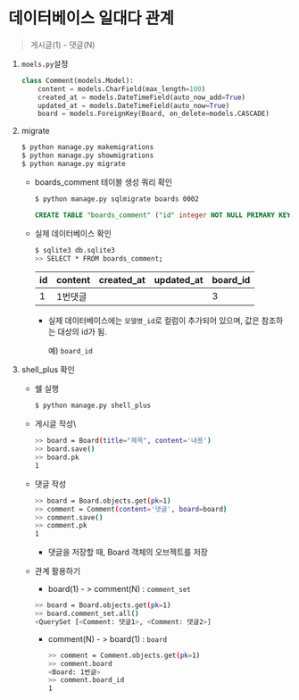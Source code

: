 # 데이터베이스 일대다 관계

> 게시글(1) - 댓글(N)

1. `moels.py`설정

   ```python
   class Comment(models.Model):
       content = models.CharField(max_length=100)
       created_at = models.DateTimeField(auto_now_add=True)
       updated_at = models.DateTimeField(auto_now=True)
       board = models.ForeignKey(Board, on_delete=models.CASCADE)
   ```

2. migrate

   ```bash
   $ python manage.py makemigrations
   $ python manage.py showmigrations
   $ python manage.py migrate
   ```

   * boards_comment 테이블 생성 쿼리 확인

     ```bash
     $ python manage.py sqlmigrate boards 0002
     ```

     ```sql
     CREATE TABLE "boards_comment" ("id" integer NOT NULL PRIMARY KEY AUTOINCREMENT, "content" varchar(100) NOT NULL, "created_at" datetime NOT NULL, "updated_at" datetime NOT NULL, "board_id" integer NOT NULL REFERENCES "boards_board" ("id") DEFERRABLE INITIALLY DEFERRED);
     ```

   * 실제 데이터베이스 확인

     ```bash
     $ sqlite3 db.sqlite3
     >> SELECT * FROM boards_comment;
     ```

     | id   | content | created_at | updated_at | board_id |
     | ---- | ------- | ---------- | ---------- | -------- |
     | 1    | 1번댓글 |            |            | 3        |

     * 실제 데이터베이스에는 `모델명_id`로 컬럼이 추가되어 있으며, 값은 참조하는 대상의 id가 됨.

       예) `board_id`

3. shell_plus 확인

   * 쉘 실행

     ```bash
     $ python manage.py shell_plus
     ```

   * 게시글 작성\

     ```bash
     >> board = Board(title="제목", content='내용')
     >> board.save()
     >> board.pk
     1
     ```

   * 댓글 작성

     ```bash
     >> board = Board.objects.get(pk=1)
     >> comment = Comment(content='댓글', board=board)
     >> comment.save()
     >> comment.pk
     1
     ```

     * 댓글을 저장할 때, Board 객체의 오브젝트를 저장

   * 관계 활용하기

     * board(1) - > comment(N) : `comment_set`

     ```bash
     >> board = Board.objects.get(pk=1)
     >> board.comment_set.all()
     <QuerySet [<Comment: 댓글1>, <Comment: 댓글2>]
     ```

     * comment(N) - > board(1) : `board`

       ```bash
       >> comment = Comment.objects.get(pk=1)
       >> comment.board
       <Board: 1번글>
       >> comment.board_id
       1
       ```

       

















